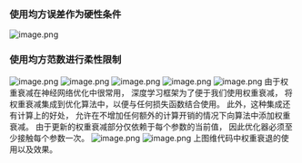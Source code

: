 ### 使用均方误差作为硬性条件
![image.png](https://cdn.jsdelivr.net/gh/Bluestone-work/image/image/20240923163937.png)
### 使用均方范数进行柔性限制
![image.png](https://cdn.jsdelivr.net/gh/Bluestone-work/image/image/20240923165246.png)
![image.png](https://cdn.jsdelivr.net/gh/Bluestone-work/image/image/20240923165256.png)
![image.png](https://cdn.jsdelivr.net/gh/Bluestone-work/image/image/20240923170015.png)
![image.png](https://cdn.jsdelivr.net/gh/Bluestone-work/image/image/20240923170556.png)
![image.png](https://cdn.jsdelivr.net/gh/Bluestone-work/image/image/20240923170742.png)
由于权重衰减在神经网络优化中很常用， 深度学习框架为了便于我们使用权重衰减， 将权重衰减集成到优化算法中，以便与任何损失函数结合使用。 此外，这种集成还有计算上的好处， 允许在不增加任何额外的计算开销的情况下向算法中添加权重衰减。 由于更新的权重衰减部分仅依赖于每个参数的当前值， 因此优化器必须至少接触每个参数一次。
![image.png](https://cdn.jsdelivr.net/gh/Bluestone-work/image/image/20240923171056.png)
![image.png](https://cdn.jsdelivr.net/gh/Bluestone-work/image/image/20240923171107.png)
上图维代码中权重衰退的使用以及效果。
